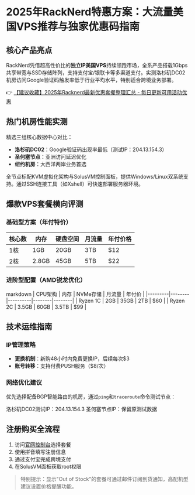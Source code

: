 # 2025年RackNerd特惠方案：大流量美国VPS推荐与独家优惠码指南

## 核心产品亮点
RackNerd凭借超高性价比的**独立IP美国VPS**持续领跑市场，全系产品搭载1Gbps共享带宽与SSD存储阵列，支持支付宝/银联卡等多渠道支付。实测洛杉矶DC02机房访问Google验证码触发率低于行业平均水平，特别适合跨境业务部署。

👉 [【建议收藏】2025年Racknerd最新优惠套餐整理汇总 - 每日更新可用活动优惠](https://bit.ly/Rack_Nerd)

## 热门机房性能实测
精选三组核心数据中心对比：
- **洛杉矶DC02**：Google验证码出现率最低（测试IP：204.13.154.3）
- **圣何塞节点**：亚洲访问延迟优化
- **纽约机房**：大西洋两岸业务首选

全节点标配KVM虚拟化架构与SolusVM控制面板，提供Windows/Linux双系统支持。通过SSH连接工具（如Xshell）可快速部署服务器环境。

## 爆款VPS套餐横向评测
### 基础型方案（年付特价）
| 核心数 | 内存   | 硬盘空间 | 月流量 | 年付价格 |
|--------|--------|----------|--------|----------|
| 1核    | 1GB    | 20GB     | 3TB    | $12      |
| 2核    | 2.8GB  | 45GB     | 5TB    | $22      |

### 进阶型配置（AMD锐龙优化）
markdown
| CPU架构 | 内存   | NVMe存储 | 月流量 | 年付价 |
|---------|--------|----------|--------|--------|
| Ryzen 1C | 2GB   | 35GB     | 2TB    | $60    |
| Ryzen 2C | 3.5GB | 60GB     | 3.5TB  | $99    |

## 技术运维指南
### IP管理策略
- **更换机制**：新购48小时内免费更换IP，后续每次$3
- **账号转移**：支持付费PUSH服务（$8/次）

### 网络优化建议
优先选择配备BGP智能路由的机房，通过`ping`和`traceroute`命令测试节点：

洛杉矶DC02测试IP：204.13.154.3
圣何塞节点IP：保留原测试数据

## 注册购买全流程
1. 访问[官网控制台](https://bit.ly/Rack_Nerd)选择套餐
2. 使用拼音填写注册信息
3. 通过支付宝完成跨境支付
4. 在SolusVM面板获取root权限

> 特别提示：显示"Out of Stock"的套餐可通过邮件订阅到货通知，高配机型建议设置价格提醒功能。